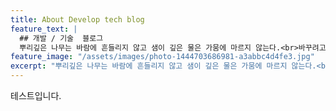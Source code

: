 ```yaml
---
title: About Develop tech blog
feature_text: |
  ## 개발 / 기술  블로그
  뿌리깊은 나무는 바람에 흔들리지 않고 샘이 깊은 물은 가뭄에 마르지 않는다.<br>바꾸려고 하지 않아도 된다. 반드시 살아남아도 되지 않아도 된다면...
feature_image: "/assets/images/photo-1444703686981-a3abbc4d4fe3.jpg"
excerpt: "뿌리깊은 나무는 바람에 흔들리지 않고 샘이 깊은 물은 가뭄에 마르지 않는다.<br>바꾸려고 하지 않아도 된다. 반드시 살아남아도 되지 않아도 된다면..."
---
```


<div>
테스트입니다.
</div>
